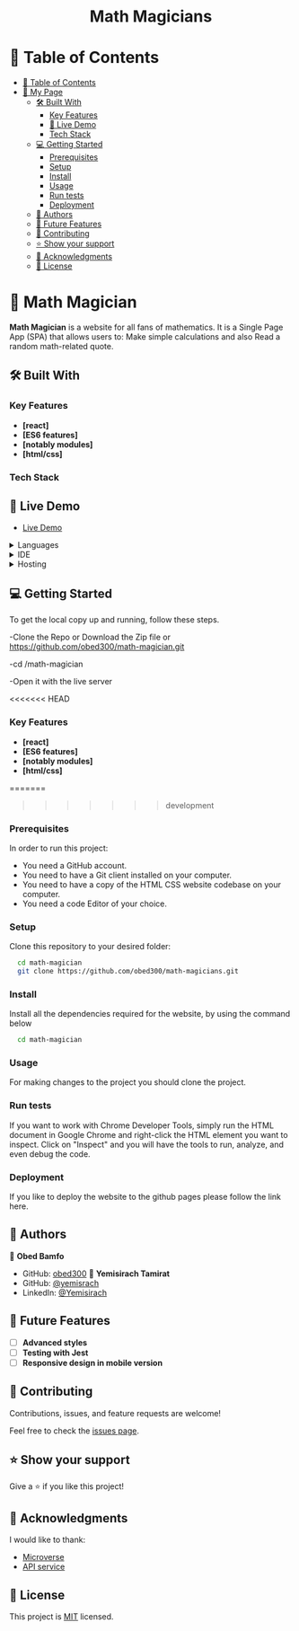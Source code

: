 <div align="center">
  <h1><b>Math Magicians</b></h1>
</div>

<!-- TABLE OF CONTENTS -->

# 📗 Table of Contents

- [📗 Table of Contents](#-table-of-contents)
- [📖 My Page ](#-my-page-)
  - [🛠 Built With ](#-built-with-)
    - [Key Features ](#key-features-)
    - [🚀 Live Demo](#live-demo)
    - [Tech Stack ](#tech-stack-)
  - [💻 Getting Started ](#-getting-started-)
    - [Prerequisites](#prerequisites)
    - [Setup](#setup)
    - [Install](#install)
    - [Usage](#usage)
    - [Run tests](#run-tests)
    - [Deployment](#deployment)
  - [👥 Authors ](#-authors-)
  - [🔭 Future Features ](#-future-features-)
  - [🤝 Contributing ](#-contributing-)
  - [⭐️ Show your support ](#️-show-your-support-)
  - [🙏 Acknowledgments ](#-acknowledgments-)
  - [📝 License ](#-license-)

<!-- PROJECT DESCRIPTION -->

# 📖 Math Magician <a name="about-project"></a>

**Math Magician** is a website for all fans of mathematics. It is a Single Page App (SPA) that allows users to:
Make simple calculations and also Read a random math-related quote.

## 🛠 Built With <a name="built-with"></a>

### Key Features <a name="key-features"></a>
- **[react]**
- **[ES6 features]**
- **[notably modules]**
- **[html/css]**

### Tech Stack <a name="tech-stack"></a>

## 🚀 Live Demo <a name="live-demo"></a>

- [Live Demo](https://obed-math-magicians.onrender.com)

<details>
  <summary>Languages</summary>
  <ul>
    <li><a href="https://html.spec.whatwg.org/">react</a></li>
  </ul>
</details>

<details>
  <summary>IDE</summary>
  <ul>
    <li><a href="https://code.visualstudio.com/">Visual Studio Code</a></li>
  </ul>
</details>

<details>
<summary>Hosting</summary>
  <ul>
    <li><a href="https://github.com/">GitHub</a></li>
  </ul>
</details>

<!-- GETTING STARTED -->

## 💻 Getting Started <a name="getting-started"></a>

To get the local copy up and running, follow these steps.

-Clone the Repo or Download the Zip file or
https://github.com/obed300/math-magician.git

-cd /math-magician

-Open it with the live server

<<<<<<< HEAD
### Key Features <a name="key-features"></a>

- **[react]**
- **[ES6 features]**
- **[notably modules]**
- **[html/css]**

=======
>>>>>>> development
### Prerequisites

In order to run this project:

- You need a GitHub account.
- You need to have a Git client installed on your computer.
- You need to have a copy of the HTML CSS website codebase on your computer.
- You need a code Editor of your choice.

### Setup

Clone this repository to your desired folder:

```sh
  cd math-magician
  git clone https://github.com/obed300/math-magicians.git
```

### Install

Install all the dependencies required for the website, by using the command below

```sh
  cd math-magician
```

### Usage

For making changes to the project you should clone the project.

### Run tests

If you want to work with Chrome Developer Tools, simply run the HTML document in Google Chrome and right-click the HTML element you want to inspect. Click on "Inspect" and you will have the tools to run, analyze, and even debug the code.

### Deployment

If you like to deploy the website to the github pages please follow the link here.

<!-- AUTHORS -->

## 👥 Authors <a name="authors"></a>

👤 **Obed Bamfo**

- GitHub: [obed300](https://github.com/obed300)
  👤 **Yemisirach Tamirat**
- GitHub: [@yemisrach](https://github.com/Yemisirach)
- LinkedIn: [@Yemisirach](https://www.linkedin.com/in/yemisirach)
<!-- FUTURE FEATURES -->

## 🔭 Future Features <a name="future-features"></a>

- [ ] **Advanced styles**
- [ ] **Testing with Jest**
- [ ] **Responsive design in mobile version**

<!-- CONTRIBUTING -->

## 🤝 Contributing <a name="contributing"></a>

Contributions, issues, and feature requests are welcome!

Feel free to check the [issues page](../../issues/).

<!-- SUPPORT -->

## ⭐️ Show your support <a name="support"></a>

Give a ⭐️ if you like this project!

<!-- ACKNOWLEDGEMENTS -->

## 🙏 Acknowledgments <a name="acknowledgements"></a>

I would like to thank:

- [Microverse](www.microverse.com)
- [API service](https://www.themealdb.com/api.php)

<!-- LICENSE -->

## 📝 License <a name="license"></a>

This project is [MIT](https://choosealicense.com/licenses/mit/) licensed.
